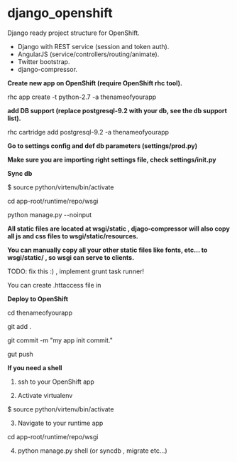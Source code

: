 django_openshift
===========

Django ready project structure for OpenShift.

- Django with REST service (session and token auth).
- AngularJS (service/controllers/routing/animate).
- Twitter bootstrap.
- django-compressor.

**Create new app on OpenShift (require OpenShift rhc tool).**

rhc app create -t python-2.7 -a thenameofyourapp

**add DB support (replace postgresql-9.2 with your db, see the db support list).**

rhc cartridge add postgresql-9.2 -a thenameofyourapp

**Go to settings config and def db parameters (settings/prod.py)**

**Make sure you are importing right settings file, check settings/__init__.py**

**Sync db**

$ source python/virtenv/bin/activate

cd app-root/runtime/repo/wsgi

python manage.py --noinput

**All static files are located at wsgi/static , djago-compressor will also copy all js and css files to wsgi/static/resources.**

**You can manually copy all your other static files like fonts, etc... to wsgi/static/ , so wsgi can serve to clients.**

TODO: fix this :) , implement grunt task runner!

You can create .httaccess file in 

**Deploy to OpenShift**

cd thenameofyourapp

git add .

git commit -m "my app init commit."

gut push

**If you need a shell**

1. ssh to your OpenShift app

2. Activate virtualenv 

$ source python/virtenv/bin/activate

3. Navigate to your runtime app

cd app-root/runtime/repo/wsgi

4. python manage.py shell (or syncdb , migrate etc...)